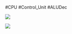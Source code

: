 #CPU #Control_Unit #ALUDec 

![](https://i.imgur.com/5gPNnfy.png)

![](https://i.imgur.com/gFojrPA.png)
